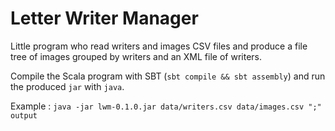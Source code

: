 # Letter Writer Manager

Little program who read writers and images CSV files and produce a file tree of images grouped by writers and an XML file of writers.

Compile the Scala program with SBT (`sbt compile && sbt assembly`) and run the produced `jar` with `java`.

Example : `java -jar lwm-0.1.0.jar data/writers.csv data/images.csv ";" output`
